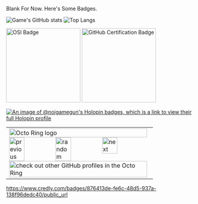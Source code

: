 Blank For Now. Here's Some Badges.

![Game's GitHub stats](https://github-readme-stats-dusky-kappa-46.vercel.app/api/?username=noigamegun&theme=chartreuse-dark) 
![Top Langs](https://github-readme-stats-dusky-kappa-46.vercel.app/api/top-langs/?username=noigamegun&layout=compact&theme=chartreuse-dark) 

<img src="https://thapat.me/osi_membership_badge.svg" alt="OSI Badge" width="200"/> <img src="https://files.catbox.moe/cw4mws.png" alt="GitHub Certification Badge" width="200"/>

[![An image of @noigamegun's Holopin badges, which is a link to view their full Holopin profile](https://holopin.me/noigamegun)](https://holopin.io/@noigamegun)

<table><tbody><tr><td><a href="https://octo-ring.com/"><img src="https://octo-ring.com/static/img/widget/top.png" width="99%" alt="Octo Ring logo" align="top"></a><br><a href="https://octo-ring.com/p/noigamegun/prev"><img src="https://octo-ring.com/static/img/widget/prev.png" width="33%" alt="previous" align="top" title="previous profile"></a><a href="https://octo-ring.com/p/noigamegun/random"><img src="https://octo-ring.com/static/img/widget/random.png" width="33%" alt="random" align="top" title="random profile"></a><a href="https://octo-ring.com/p/noigamegun/next"><img src="https://octo-ring.com/static/img/widget/next.png" width="33%" alt="next" align="top" title="next profile"></a><br><a href="https://octo-ring.com/"><img src="https://octo-ring.com/static/img/widget/bottom.png" width="99%" alt="check out other GitHub profiles in the Octo Ring" align="top"></a></td></tr></tbody></table>

https://www.credly.com/badges/876413de-fe6c-48d5-937a-138f96dedc40/public_url
